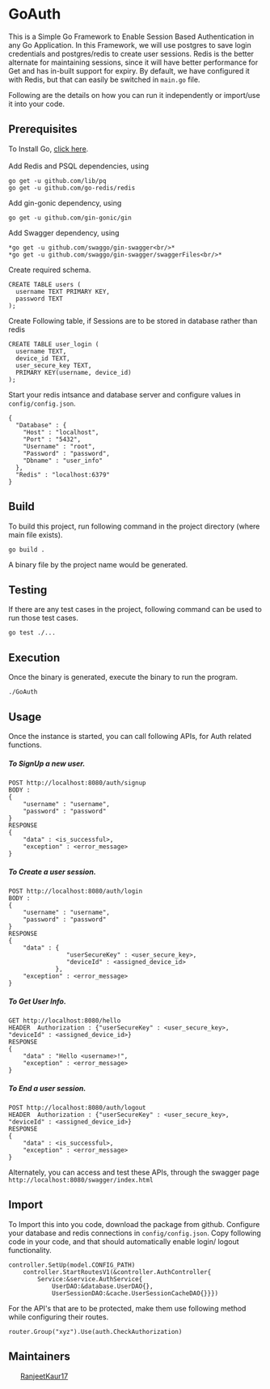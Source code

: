 # GoAuth

This is a Simple Go Framework to Enable Session Based Authentication in any Go Application. In this Framework, we will use postgres to save login credentials and postgres/redis to create user sessions. Redis is the better alternate for maintaining sessions, since it will have better performance for Get and has in-built support for expiry. By default, we have configured it with Redis, but that can easily be switched in `main.go` file. 

Following are the details on how you can run it independently or import/use it into your code.

## Prerequisites
To Install Go, <a href="https://golang.org/doc/install">click here</a>.<br/><br/>
Add Redis and PSQL dependencies, using
```
go get -u github.com/lib/pq
go get -u github.com/go-redis/redis
```
Add gin-gonic dependency, using 
```
go get -u github.com/gin-gonic/gin
```
Add Swagger dependency, using
```
*go get -u github.com/swaggo/gin-swagger<br/>*
*go get -u github.com/swaggo/gin-swagger/swaggerFiles<br/>*
```
Create required schema.<br/>
```
CREATE TABLE users (
  username TEXT PRIMARY KEY,
  password TEXT
);
```
Create Following table, if Sessions are to be stored in database rather than redis
```
CREATE TABLE user_login (
  username TEXT,
  device_id TEXT,
  user_secure_key TEXT,
  PRIMARY KEY(username, device_id)
);
```

Start your redis intsance and database server and configure values in `config/config.json`.
```
{
  "Database" : {
    "Host" : "localhost",
    "Port" : "5432",
    "Username" : "root",
    "Password" : "password",
    "Dbname" : "user_info"
  },
  "Redis" : "localhost:6379"
}
```


## Build
To build this project, run following command in the project directory (where main file exists).<br/>

`go build .`<br/>

A binary file by the project name would be generated.
 
 ## Testing
 
If there are any test cases in the project, following command can be used to run those test cases.<br/>

`go test ./...`<br/>

## Execution

Once the binary is generated, execute the binary to run the program.<br/>

`./GoAuth`<br/>

## Usage

Once the instance is started, you can call following APIs, for Auth related functions.

##### To SignUp a new user.
```
POST http://localhost:8080/auth/signup
BODY :
{
    "username" : "username",
    "password" : "password"
}
RESPONSE
{
    "data" : <is_successful>,
    "exception" : <error_message>
}
```

##### To Create a user session.

```
POST http://localhost:8080/auth/login
BODY :
{
    "username" : "username",
    "password" : "password"
}
RESPONSE
{
    "data" : {
                "userSecureKey" : <user_secure_key>,
                "deviceId" : <assigned_device_id>
             },
    "exception" : <error_message>
}
```

##### To Get User Info.

```
GET http://localhost:8080/hello
HEADER  Authorization : {"userSecureKey" : <user_secure_key>, "deviceId" : <assigned_device_id>}
RESPONSE
{
    "data" : "Hello <username>!",
    "exception" : <error_message>
}
```

##### To End a user session.
```
POST http://localhost:8080/auth/logout
HEADER  Authorization : {"userSecureKey" : <user_secure_key>, "deviceId" : <assigned_device_id>}
RESPONSE
{
    "data" : <is_successful>,
    "exception" : <error_message>
}
```

Alternately, you can access and test these APIs, through the swagger page `http://localhost:8080/swagger/index.html`

## Import
To Import this into you code, download the package from github. Configure your database and redis connections in `config/config.json`. Copy following code in your code, and that should automatically enable login/ logout functionality.
```
controller.SetUp(model.CONFIG_PATH)
	controller.StartRoutesV1(&controller.AuthController{
		Service:&service.AuthService{
			UserDAO:&database.UserDAO{},
			UserSessionDAO:&cache.UserSessionCacheDAO{}}})
```

For the API's that are to be protected, make them use following method while configuring their routes.
```
router.Group("xyz").Use(auth.CheckAuthorization)
```

## Maintainers
<ul><a href="https://github.com/RanjeetKaur17">RanjeetKaur17</a></ul>
